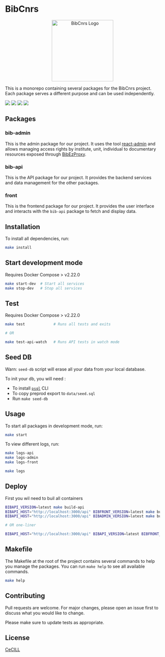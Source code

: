 # BibCnrs

<!-- BIB LOGO -->
<p align="center">
  <img src="
https://bib.cnrs.fr/wp-content/uploads/2018/04/bibcnrs-logo-visite.png" alt="BibCnrs Logo" width="200" />

This is a monorepo containing several packages for the BibCnrs project. Each package serves a different purpose and can be used independently.

<img src="https://img.shields.io/badge/TypeScript-007ACC?style=for-the-badge&logo=typescript&logoColor=white" />
<img src="https://img.shields.io/badge/Node.js-43853D?style=for-the-badge&logo=node.js&logoColor=white" />
<img src="https://img.shields.io/badge/Material--UI-0081CB?style=for-the-badge&logo=material-ui&logoColor=white" />
<img src="https://img.shields.io/badge/React-20232A?style=for-the-badge&logo=react&logoColor=61DAFB" />

## Packages

### bib-admin

This is the admin package for our project. It uses the tool [react-admin](https://github.com/marmelab/react-admin) and allows managing access rights by institute, unit, individual to documentary resources exposed through [BibEzProxy](https://github.com/BibCnrs/BibEzProxy).

### bib-api

This is the API package for our project. It provides the backend services and data management for the other packages.

### front

This is the frontend package for our project. It provides the user interface and interacts with the `bib-api` package to fetch and display data.

## Installation

To install all dependencies, run:

```sh
make install
```

## Start development mode

Requires Docker Compose > v2.22.0

```sh
make start-dev  # Start all services
make stop-dev   # Stop all services
```

## Test

Requires Docker Compose > v2.22.0

```sh
make test             # Runs all tests and exits

# OR

make test-api-watch   # Runs API tests in watch mode
```

## Seed DB

Warn: `seed-db` script will erase all your data from your local database.

To init your db, you will need :

- To install [`psql`](https://www.postgresql.org/download/) CLI
- To copy preprod export to `data/seed.sql`
- Run `make seed-db`

## Usage

To start all packages in development mode, run:

```sh
make start
```

To view different logs, run:

```sh
make logs-api
make logs-admin
make logs-front

make logs
```

## Deploy

First you wil need to buil all containers

```sh
BIBAPI_VERSION=latest make build-api
BIBAPI_HOST="http://localhost:3000/api" BIBFRONT_VERSION=latest make build-front
BIBAPI_HOST="http://localhost:3000/api" BIBADMIN_VERSION=latest make build-admin

# OR one-liner

BIBAPI_HOST="http://localhost:3000/api" BIBAPI_VERSION=latest BIBFRONT_VERSION=latest BIBADMIN_VERSION=latest make build

```

## Makefile

The Makefile at the root of the project contains several commands to help you manage the packages. You can run `make help` to see all available commands.

```sh
make help
```

## Contributing

Pull requests are welcome. For major changes, please open an issue first to discuss what you would like to change.

Please make sure to update tests as appropriate.

## License

[CeCILL](http://www.cecill.info)
